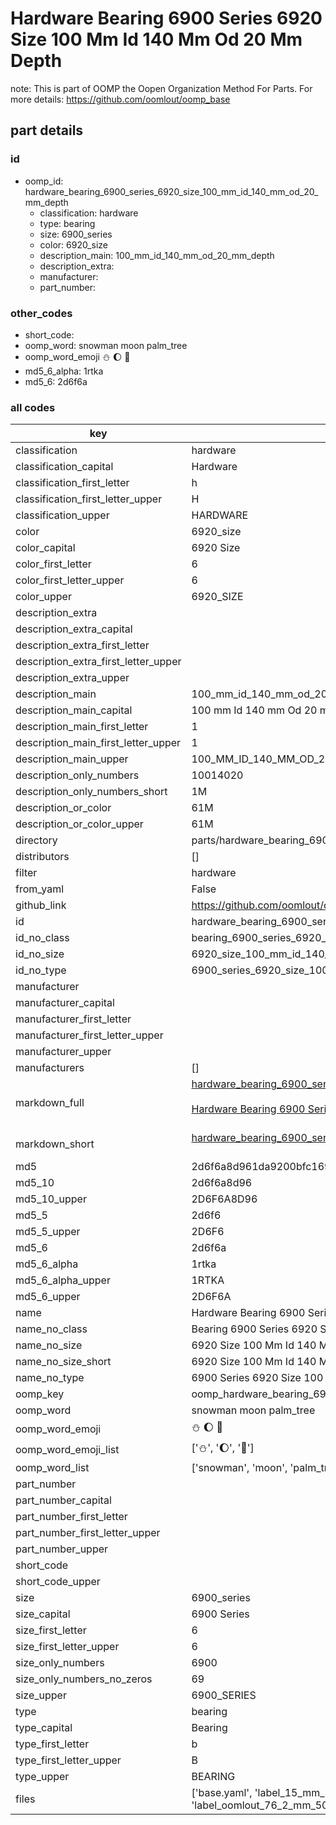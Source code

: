 # Hardware Bearing 6900 Series 6920 Size 100 Mm Id 140 Mm Od 20 Mm Depth  

note: This is part of OOMP the Oopen Organization Method For Parts. For more details: https://github.com/oomlout/oomp_base

##  part details





### id
* oomp_id: hardware_bearing_6900_series_6920_size_100_mm_id_140_mm_od_20_mm_depth
  * classification: hardware
  * type: bearing
  * size: 6900_series
  * color: 6920_size
  * description_main: 100_mm_id_140_mm_od_20_mm_depth
  * description_extra: 
  * manufacturer: 
  * part_number: 

### other_codes
* short_code: 
* oomp_word: snowman moon palm_tree
* oomp_word_emoji :snowman: :moon: :palm_tree:
* md5_6_alpha: 1rtka
* md5_6: 2d6f6a

### all codes 
| key | value |  
| --- | --- |  
| classification | hardware |  
| classification_capital | Hardware |  
| classification_first_letter | h |  
| classification_first_letter_upper | H |  
| classification_upper | HARDWARE |  
| color | 6920_size |  
| color_capital | 6920 Size |  
| color_first_letter | 6 |  
| color_first_letter_upper | 6 |  
| color_upper | 6920_SIZE |  
| description_extra |  |  
| description_extra_capital |  |  
| description_extra_first_letter |  |  
| description_extra_first_letter_upper |  |  
| description_extra_upper |  |  
| description_main | 100_mm_id_140_mm_od_20_mm_depth |  
| description_main_capital | 100 mm Id 140 mm Od 20 mm Depth |  
| description_main_first_letter | 1 |  
| description_main_first_letter_upper | 1 |  
| description_main_upper | 100_MM_ID_140_MM_OD_20_MM_DEPTH |  
| description_only_numbers | 10014020 |  
| description_only_numbers_short | 1M |  
| description_or_color | 61M |  
| description_or_color_upper | 61M |  
| directory | parts/hardware_bearing_6900_series_6920_size_100_mm_id_140_mm_od_20_mm_depth |  
| distributors | [] |  
| filter | hardware |  
| from_yaml | False |  
| github_link | https://github.com/oomlout/oomlout_oomp_part_src/tree/main/parts/hardware_bearing_6900_series_6920_size_100_mm_id_140_mm_od_20_mm_depth/working |  
| id | hardware_bearing_6900_series_6920_size_100_mm_id_140_mm_od_20_mm_depth |  
| id_no_class | bearing_6900_series_6920_size_100_mm_id_140_mm_od_20_mm_depth |  
| id_no_size | 6920_size_100_mm_id_140_mm_od_20_mm_depth |  
| id_no_type | 6900_series_6920_size_100_mm_id_140_mm_od_20_mm_depth |  
| manufacturer |  |  
| manufacturer_capital |  |  
| manufacturer_first_letter |  |  
| manufacturer_first_letter_upper |  |  
| manufacturer_upper |  |  
| manufacturers | [] |  
| markdown_full | [hardware_bearing_6900_series_6920_size_100_mm_id_140_mm_od_20_mm_depth](https://github.com/oomlout/oomlout_oomp_part_src/tree/main/parts/hardware_bearing_6900_series_6920_size_100_mm_id_140_mm_od_20_mm_depth/working)<br>[](https://github.com/oomlout/oomlout_oomp_part_src/tree/main/parts/hardware_bearing_6900_series_6920_size_100_mm_id_140_mm_od_20_mm_depth/working)<br>[Hardware Bearing 6900 Series 6920 Size 100 Mm Id 140 Mm Od 20 Mm Depth](https://github.com/oomlout/oomlout_oomp_part_src/tree/main/parts/hardware_bearing_6900_series_6920_size_100_mm_id_140_mm_od_20_mm_depth/working)<br><br> |  
| markdown_short | [hardware_bearing_6900_series_6920_size_100_mm_id_140_mm_od_20_mm_depth](https://github.com/oomlout/oomlout_oomp_part_src/tree/main/parts/hardware_bearing_6900_series_6920_size_100_mm_id_140_mm_od_20_mm_depth/working)<br><br> |  
| md5 | 2d6f6a8d961da9200bfc1699c92a8fba |  
| md5_10 | 2d6f6a8d96 |  
| md5_10_upper | 2D6F6A8D96 |  
| md5_5 | 2d6f6 |  
| md5_5_upper | 2D6F6 |  
| md5_6 | 2d6f6a |  
| md5_6_alpha | 1rtka |  
| md5_6_alpha_upper | 1RTKA |  
| md5_6_upper | 2D6F6A |  
| name | Hardware Bearing 6900 Series 6920 Size 100 Mm Id 140 Mm Od 20 Mm Depth |  
| name_no_class | Bearing 6900 Series 6920 Size 100 Mm Id 140 Mm Od 20 Mm Depth |  
| name_no_size | 6920 Size 100 Mm Id 140 Mm Od 20 Mm Depth |  
| name_no_size_short | 6920 Size 100 Mm Id 140 Mm Od 20 Mm Depth |  
| name_no_type | 6900 Series 6920 Size 100 Mm Id 140 Mm Od 20 Mm Depth |  
| oomp_key | oomp_hardware_bearing_6900_series_6920_size_100_mm_id_140_mm_od_20_mm_depth |  
| oomp_word | snowman moon palm_tree |  
| oomp_word_emoji | :snowman: :moon: :palm_tree: |  
| oomp_word_emoji_list | [':snowman:', ':moon:', ':palm_tree:'] |  
| oomp_word_list | ['snowman', 'moon', 'palm_tree'] |  
| part_number |  |  
| part_number_capital |  |  
| part_number_first_letter |  |  
| part_number_first_letter_upper |  |  
| part_number_upper |  |  
| short_code |  |  
| short_code_upper |  |  
| size | 6900_series |  
| size_capital | 6900 Series |  
| size_first_letter | 6 |  
| size_first_letter_upper | 6 |  
| size_only_numbers | 6900 |  
| size_only_numbers_no_zeros | 69 |  
| size_upper | 6900_SERIES |  
| type | bearing |  
| type_capital | Bearing |  
| type_first_letter | b |  
| type_first_letter_upper | B |  
| type_upper | BEARING |  
| files | ['base.yaml', 'label_15_mm_30_mm.pdf', 'label_15_mm_30_mm.svg', 'label_76_2_mm_50_8_mm.pdf', 'label_76_2_mm_50_8_mm.svg', 'label_oomlout_76_2_mm_50_8_mm.pdf', 'label_oomlout_76_2_mm_50_8_mm.svg', 'readme.md', 'working.json', 'working.yaml'] |  
